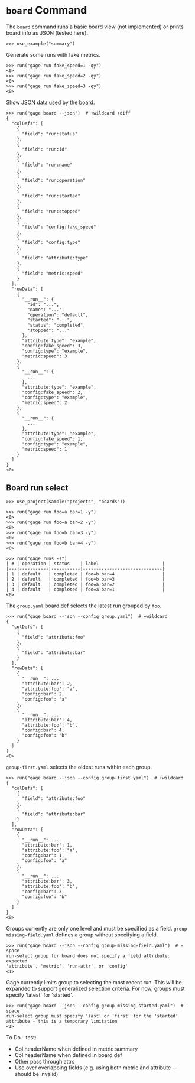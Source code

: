 # `board` Command

The `board` command runs a basic board view (not implemented) or prints
board info as JSON (tested here).

    >>> use_example("summary")

Generate some runs with fake metrics.

    >>> run("gage run fake_speed=1 -qy")
    <0>
    >>> run("gage run fake_speed=2 -qy")
    <0>
    >>> run("gage run fake_speed=3 -qy")
    <0>

Show JSON data used by the board.

    >>> run("gage board --json")  # +wildcard +diff
    {
      "colDefs": [
        {
          "field": "run:status"
        },
        {
          "field": "run:id"
        },
        {
          "field": "run:name"
        },
        {
          "field": "run:operation"
        },
        {
          "field": "run:started"
        },
        {
          "field": "run:stopped"
        },
        {
          "field": "config:fake_speed"
        },
        {
          "field": "config:type"
        },
        {
          "field": "attribute:type"
        },
        {
          "field": "metric:speed"
        }
      ],
      "rowData": [
        {
          "__run__": {
            "id": "...",
            "name": "...",
            "operation": "default",
            "started": "...",
            "status": "completed",
            "stopped": "..."
          },
          "attribute:type": "example",
          "config:fake_speed": 3,
          "config:type": "example",
          "metric:speed": 3
        },
        {
          "__run__": {
            ...
          },
          "attribute:type": "example",
          "config:fake_speed": 2,
          "config:type": "example",
          "metric:speed": 2
        },
        {
          "__run__": {
            ...
          },
          "attribute:type": "example",
          "config:fake_speed": 1,
          "config:type": "example",
          "metric:speed": 1
        }
      ]
    }
    <0>

## Board run select

    >>> use_project(sample("projects", "boards"))

    >>> run("gage run foo=a bar=1 -y")
    <0>
    >>> run("gage run foo=a bar=2 -y")
    <0>
    >>> run("gage run foo=b bar=3 -y")
    <0>
    >>> run("gage run foo=b bar=4 -y")
    <0>

    >>> run("gage runs -s")
    | # | operation | status    | label                        |
    |---|-----------|-----------|------------------------------|
    | 1 | default   | completed | foo=b bar=4                  |
    | 2 | default   | completed | foo=b bar=3                  |
    | 3 | default   | completed | foo=a bar=2                  |
    | 4 | default   | completed | foo=a bar=1                  |
    <0>

The `group.yaml` board def selects the latest run grouped by `foo`.

    >>> run("gage board --json --config group.yaml")  # +wildcard
    {
      "colDefs": [
        {
          "field": "attribute:foo"
        },
        {
          "field": "attribute:bar"
        }
      ],
      "rowData": [
        {
          "__run__": ...
          "attribute:bar": 2,
          "attribute:foo": "a",
          "config:bar": 2,
          "config:foo": "a"
        },
        {
          "__run__": ...
          "attribute:bar": 4,
          "attribute:foo": "b",
          "config:bar": 4,
          "config:foo": "b"
        }
      ]
    }
    <0>

`group-first.yaml` selects the oldest runs within each group.

    >>> run("gage board --json --config group-first.yaml")  # +wildcard
    {
      "colDefs": [
        {
          "field": "attribute:foo"
        },
        {
          "field": "attribute:bar"
        }
      ],
      "rowData": [
        {
          "__run__": ...
          "attribute:bar": 1,
          "attribute:foo": "a",
          "config:bar": 1,
          "config:foo": "a"
        },
        {
          "__run__": ...
          "attribute:bar": 3,
          "attribute:foo": "b",
          "config:bar": 3,
          "config:foo": "b"
        }
      ]
    }
    <0>

Groups currently are only one level and must be specified as a field.
`group-missing-field.yaml` defines a group without specifying a field.

    >>> run("gage board --json --config group-missing-field.yaml")  # -space
    run-select group for board does not specify a field attribute: expected
    'attribute', 'metric', 'run-attr', or 'config'
    <1>

Gage currently limits group to selecting the most recent run. This will
be expanded to support generalized selection criteria. For now, groups
must specify 'latest' for 'started'.

    >>> run("gage board --json --config group-missing-started.yaml")  # -space
    run-select group must specify 'last' or 'first' for the 'started'
    attribute - this is a temporary limitation
    <1>

To Do - test:

- Col headerName when defined in metric summary
- Col headerName when defined in board def
- Other pass through attrs
- Use over overlapping fields (e.g. using both metric and attribute --
  should be invalid)
